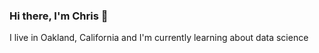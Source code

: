 ### Hi there, I'm Chris 👋

I live in Oakland, California and I'm currently learning about data science


<!--
**scrapfishies/scrapfishies** is a ✨ _special_ ✨ repository because its `README.md` (this file) appears on your GitHub profile.

Here are some ideas to get you started:

- 🔭 I’m currently working on Metis Data Science Bootcamp prepwork
- 🌱 I’m currently learning  as much as I can about python and data science topics
- 👯 I’m looking to collaborate on ...
- 🤔 I’m looking for help with ...
- 💬 Ask me about ... 
- 📫 How to reach me: ...
- 😄 Pronouns: ... he/him
- ⚡ Fun fact: ...

-->
